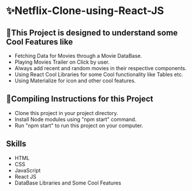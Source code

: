 # ✨Netflix-Clone-using-React-JS

## 🌱This Project is designed to understand some Cool Features like
* Fetching Data for Movies through a Movie DataBase.
* Playing Movies Trailer on Click by user.
* Always add recent and random movies in their respective components. 
* Using React Cool Libraries for some Cool functionality like Tables etc.
* Using Materialize for icon and other cool features.

## 🔭Compiling Instructions for this Project
* Clone this project in your project directory.
* Install Node modules using "npm start" command.
* Run "npm start" to run this project on your computer.

## Skills 
* HTML
* CSS
* JavaScript
* React JS
* DataBase Libraries and Some Cool Features 


